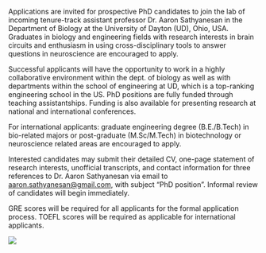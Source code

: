 Applications are invited for prospective PhD candidates to join the lab of incoming tenure-track assistant professor Dr. Aaron Sathyanesan in the Department of Biology at the University of Dayton (UD), Ohio, USA. Graduates in biology and engineering fields with research interests in brain circuits and enthusiasm in using cross-disciplinary tools to answer questions in neuroscience are encouraged to apply.

Successful applicants will have the opportunity to work in a highly collaborative environment within the dept. of biology as well as with departments within the school of engineering at UD, which is a top-ranking engineering school in the US. PhD positions are fully funded through teaching assistantships. Funding is also available for presenting research at national and international conferences.

For international applicants: graduate engineering degree (B.E./B.Tech) in bio-related majors or post-graduate (M.Sc/M.Tech) in biotechnology or neuroscience related areas are encouraged to apply.

Interested candidates may submit their detailed CV, one-page statement of research interests, unofficial transcripts, and contact information for three references to Dr. Aaron Sathyanesan via email to aaron.sathyanesan@gmail.com, with subject “PhD position”. Informal review of candidates will begin immediately.

GRE scores will be required for all applicants for the formal application process. TOEFL scores will be required as applicable for international applicants.

<p> <img src="https://d33wubrfki0l68.cloudfront.net/2dfbde177b02ab1c219fa6c376baff1b99668e4e/e9a67/static/3d0c895d3ff741bc8bfe27ba56de4167/cc918/immaculate-conception-chapel-dayton_lbtdn9.max-2880x1800.jpg" /> </p>